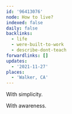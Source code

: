 ```yaml
---
id: '96413076'
node: How to live?
indexed: false
daily: false
backlinks:
  - life
  - were-built-to-work
  - describe-dont-teach
forwardlinks: []
updates:
  - '2021-11-27'
places:
  - 'Walker, CA'
---
```


With simplicity.

With awareness.
